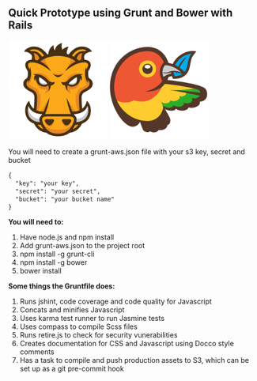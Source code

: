 Quick Prototype using Grunt and Bower with Rails
--------

![Grunt](grunt.png)
![Bower](bower.png)

You will need to create a grunt-aws.json file with your s3 key, secret and bucket

    {
      "key": "your key",
      "secret": "your secret",
      "bucket": "your bucket name"
    }

**You will need to:**

1. Have node.js and npm install
2. Add grunt-aws.json to the project root
3. npm install -g grunt-cli
4. npm install -g bower
5. bower install

**Some things the Gruntfile does:**

1. Runs jshint, code coverage and code quality for Javascript
2. Concats and minifies Javascript
3. Uses karma test runner to run Jasmine tests
4. Uses compass to compile Scss files
5. Runs retire.js to check for security vunerabilities
6. Creates documentation for CSS and Javascript using Docco style comments
7. Has a task to compile and push production assets to S3, which can be set up as
   a git pre-commit hook
